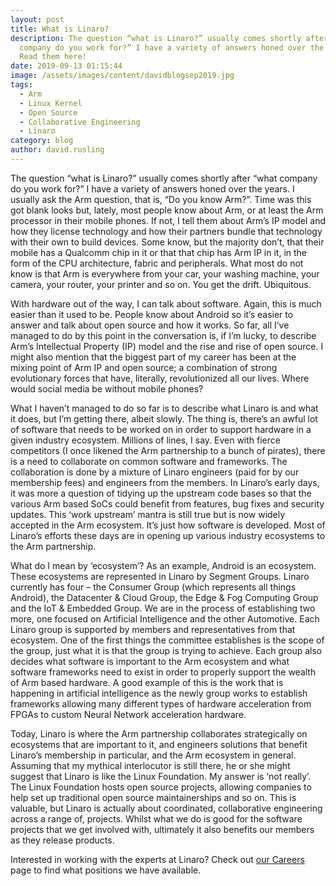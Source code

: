 ```yaml
---
layout: post
title: What is Linaro?
description: The question “what is Linaro?” usually comes shortly after “what
  company do you work for?” I have a variety of answers honed over the years.
  Read them here!
date: 2019-09-13 01:15:44
image: /assets/images/content/davidblogsep2019.jpg
tags:
  - Arm
  - Linux Kernel
  - Open Source
  - Collaborative Engineering
  - Linaro
category: blog
author: david.rusling
---
```

The question “what is Linaro?” usually comes shortly after “what company do you work for?” I have a variety of answers honed over the years. I usually ask the Arm question, that is, “Do you know Arm?”. Time was this got blank looks but, lately, most people know about Arm, or at least the Arm processor in their mobile phones. If not, I tell them about Arm’s IP model and how they license technology and how their partners bundle that technology with their own to build devices. Some know, but the majority don’t, that their mobile has a Qualcomm chip in it or that that chip has Arm IP in it, in the form of the CPU architecture, fabric and peripherals. What most do not know is that Arm is everywhere from your car, your washing machine, your camera, your router, your printer and so on. You get the drift. Ubiquitous.

With hardware out of the way, I can talk about software. Again, this is much easier than it used to be. People know about Android so it’s easier to answer and talk about open source and how it works. So far, all I’ve managed to do by this point in the conversation is, if I’m lucky, to describe Arm’s Intellectual Property (IP) model and the rise and rise of open source. I might also mention that the biggest part of my career has been at the mixing point of Arm IP and open source; a combination of strong evolutionary forces that have, literally, revolutionized all our lives. Where would social media be without mobile phones?

What I haven’t managed to do so far is to describe what Linaro is and what it does, but I’m getting there, albeit slowly. The thing is, there’s an awful lot of software that needs to be worked on in order to support hardware in a given industry ecosystem. Millions of lines, I say. Even with fierce competitors (I once likened the Arm partnership to a bunch of pirates), there is a need to collaborate on common software and frameworks. The collaboration is done by a mixture of Linaro engineers (paid for by our membership fees) and engineers from the members. In Linaro’s early days, it was more a question of tidying up the upstream code bases so that the various Arm based SoCs could benefit from features, bug fixes and security updates. This ‘work upstream’ mantra is still true but is now widely accepted in the Arm ecosystem. It’s just how software is developed. Most of Linaro’s efforts these days are in opening up various industry ecosystems to the Arm partnership.

What do I mean by ‘ecosystem’? As an example, Android is an ecosystem. These ecosystems are represented in Linaro by Segment Groups. Linaro currently has four – the Consumer Group (which represents all things Android), the Datacenter & Cloud Group, the Edge & Fog Computing Group and the IoT & Embedded Group. We are in the process of establishing two more, one focused on Artificial Intelligence and the other Automotive. Each Linaro group is supported by members and representatives from that ecosystem. One of the first things the committee establishes is the scope of the group, just what it is that the group is trying to achieve. Each group also decides what software is important to the Arm ecosystem and what software frameworks need to exist in order to properly support the wealth of Arm based hardware. A good example of this is the work that is happening in artificial intelligence as the newly group works to establish frameworks allowing many different types of hardware acceleration from FPGAs to custom Neural Network acceleration hardware.

Today, Linaro is where the Arm partnership collaborates strategically on ecosystems that are important to it, and engineers solutions that benefit Linaro’s membership in particular, and the Arm ecosystem in general. Assuming that my mythical interlocutor is still there, he or she might suggest that Linaro is like the Linux Foundation. My answer is ‘not really’. The Linux Foundation hosts open source projects, allowing companies to help set up traditional open source maintainerships and so on. This is valuable, but Linaro is actually about coordinated, collaborative engineering across a range of, projects. Whilst what we do is good for the software projects that we get involved with, ultimately it also benefits our members as they release products.

I﻿nterested in working with the experts at Linaro? Check out [our Careers](https://www.linaro.org/careers/) page to find what positions we have available.